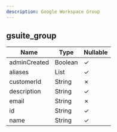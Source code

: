 ```yaml
---
description: Google Workspace Group
---
```

gsuite_group
------------

| **Name**     | **Type**     | **Nullable** |
| ------------ | ------------ | ------------ |
| adminCreated | Boolean      | &check;      |
| aliases      | List<String> | &check;      |
| customerId   | String       | &cross;      |
| description  | String       | &check;      |
| email        | String       | &cross;      |
| id           | String       | &check;      |
| name         | String       | &check;      |

